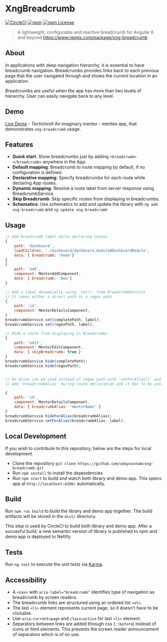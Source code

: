 # XngBreadcrumb

[![CircleCI](https://circleci.com/gh/udayvunnam/xng-breadcrumb.svg?shield&circle-token=:circle-token)](https://circleci.com/gh/udayvunnam/xng-breadcrumb) [![npm](https://img.shields.io/npm/v/xng-breadcrumb.svg)](https://www.npmjs.com/package/xng-breadcrumb) [![npm License](https://img.shields.io/npm/l/xng-breadcrumb.svg)](https://github.com/udayvunnam/xng-breadcrumb/blob/master/LICENSE)

> A lightweight, configurable and reactive breadcrumb for Angular 6 and beyond https://www.npmjs.com/package/xng-breadcrumb

## About

In applications with deep navigation hierarchy, it is essential to have breadcrumb navigation. Breadcrumbs provides links back to each previous page that the user navigated through and shows the current location in an application.

Breadcrumbs are useful when the app has more than two levels of hierarchy. User can easily navigate back to any level.

## Demo

[Live Demo](https://xng-breadcrumb.netlify.com) - _TechUnroll_ An imaginary mentor - mentee app, that demonstrates `xng-breadcrumb` usage.

## Features

- **Quick start**: Show breadcrumbs just by adding `<breadcrumb></breadcrumb>` anywhere in the App.
- **Default mapping**: Breadcrumb to route mapping by default, if no configuration is defined.
- **Declarative mapping**: Specify breadcrumbs for each route while declaring App routes.
- **Dynamic mapping**: Resolve a route label from server response using BreadcrumbService.
- **Skip Breadcrumb**: Skip specific routes from displaying in breadcrumbs.
- **Schematics**: Use schematics to add and update the library with `ng add xng-breadcrumb` and `ng update xng-breadcrumb`

## Usage

```javascript
// Add breadcrumb label while declaring routes
{
    path: 'dashboard',
    loadChildren: './dashboard/dashboard.module#DashboardModule',
    data: { breadcrumb: 'Home'}
}
{
    path: 'add',
    component: MentorAddComponent,
    data: { breadcrumb: 'New'}
}

// Add a label dynamically using 'set()' from BreadcrumbService
// It takes either a direct path or a regex path
{
    path: 'id',
    component: MentorDetailsComponent,
}
breadcrumbService.set(completePath, label);
breadcrumbService.set(regexPath, label);

// Hide a route from displaying in Breadcrumbs
{
    path: 'edit',
    component: MentorEditComponent,
    data: { skipBreadcrumb: true }
}
breadcrumbService.hide(completePath);
breadcrumbService.hide(regexPath);


// An Alias can be used instead of regex path with 'setForAlias()' and 'hideForAlias()'
// Add 'breadcrumbAlias' during route declaration and it has to be unique.

{
    path: 'id',
    component: MentorDetailsComponent,
    data: { breadcrumbAlias: 'mentorName' }
}
breadcrumbService.hideForAlias(breadcrumbAlias);
breadcrumbService.setForAlias(breadcrumbAlias, label);
```

## Local Development

If you wish to contribute to this repository, below are the steps for local development.

- Clone the repository `git clone https://github.com/udayvunnam/xng-breadcrumb.git`
- Run `npm install` to install the dependencies
- Run `npm start` to build and watch both library and demo app. This opens app at `http://localhost:4200/` automatically.

## Build

Run `npm run build` to build the library and demo app together. The build artifacts will be stored in the `dist/` directory.

This step is used by CircleCI to build both library and demo app. After a succesful build, a new semantic version of library is published to npm and demo app is deployed to Netlify.

## Tests

Run `ng test` to execute the unit tests via [Karma](https://karma-runner.github.io).

## Accessibility

- A `<nav>` with `aria-label="breadcrumb"` identifies type of navigation as breadcrumb by screen readers.
- The breadcrumb links are structured using an ordered list `<ol>`.
- The last `<li>` element represents current page, so it doesn't have to be clickable.
- Use `aria-current=page` and `class=active` for last `<li>` element.
- Separators between links are added through css (`::before`) instead of icons or html elements. This prevents the screen reader announcement of separators which is of no use.

